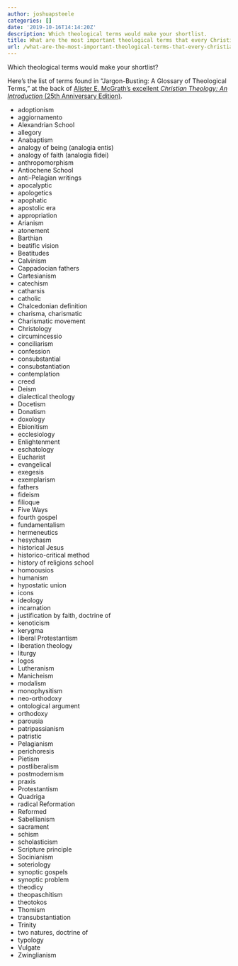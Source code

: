 ```yaml
---
author: joshuapsteele
categories: []
date: '2019-10-16T14:14:20Z'
description: Which theological terms would make your shortlist.
title: What are the most important theological terms that every Christian should know?
url: /what-are-the-most-important-theological-terms-that-every-christian-should-know/
---
```


Which theological terms would make your shortlist?

Here’s the list of terms found in “Jargon-Busting: A Glossary of Theological Terms,” at the back of [Alister E. McGrath’s excellent ](https://amzn.to/2MjFFF7)*[Christian Theology: An Introduction ](https://amzn.to/2MjFFF7)*[(25th Anniversary Edition)](https://amzn.to/2MjFFF7).

- adoptionism
- aggiornamento
- Alexandrian School
- allegory
- Anabaptism
- analogy of being (analogia entis)
- analogy of faith (analogia fidei)
- anthropomorphism
- Antiochene School
- anti-Pelagian writings
- apocalyptic
- apologetics
- apophatic
- apostolic era
- appropriation
- Arianism
- atonement
- Barthian
- beatific vision
- Beatitudes
- Calvinism
- Cappadocian fathers
- Cartesianism
- catechism
- catharsis
- catholic
- Chalcedonian definition
- charisma, charismatic
- Charismatic movement
- Christology
- circumincessio
- conciliarism
- confession
- consubstantial
- consubstantiation
- contemplation
- creed
- Deism
- dialectical theology
- Docetism
- Donatism
- doxology
- Ebionitism
- ecclesiology
- Enlightenment
- eschatology
- Eucharist
- evangelical
- exegesis
- exemplarism
- fathers
- fideism
- filioque
- Five Ways
- fourth gospel
- fundamentalism
- hermeneutics
- hesychasm
- historical Jesus
- historico-critical method
- history of religions school
- homoousios
- humanism
- hypostatic union
- icons
- ideology
- incarnation
- justification by faith, doctrine of
- kenoticism
- kerygma
- liberal Protestantism
- liberation theology
- liturgy
- logos
- Lutheranism
- Manicheism
- modalism
- monophysitism
- neo-orthodoxy
- ontological argument
- orthodoxy
- parousia
- patripassianism
- patristic
- Pelagianism
- perichoresis
- Pietism
- postliberalism
- postmodernism
- praxis
- Protestantism
- Quadriga
- radical Reformation
- Reformed
- Sabellianism
- sacrament
- schism
- scholasticism
- Scripture principle
- Socinianism
- soteriology
- synoptic gospels
- synoptic problem
- theodicy
- theopaschitism
- theotokos
- Thomism
- transubstantiation
- Trinity
- two natures, doctrine of
- typology
- Vulgate
- Zwinglianism
